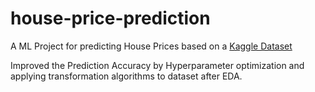 # house-price-prediction
A ML Project for predicting House Prices based on a [Kaggle Dataset](https://www.kaggle.com/datasets/mohamedafsal007/house-price-dataset-of-india)

Improved the Prediction Accuracy by Hyperparameter optimization and applying transformation algorithms to dataset after EDA.
